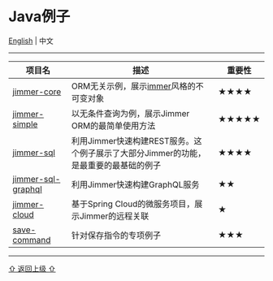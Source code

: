 # Java例子

[English](./) | 中文

---

<table>
    <thead>
        <th>项目名</th>
        <th>描述</th>
        <th>重要性</th>
    </thead>
    <tbody>
        <tr>
            <td><a href="./jimmer-core/README_zh_CN.md">jimmer-core</a></td>
            <td>ORM无关示例，展示<a href="https://github.com/immerjs/immer">immer</a>风格的不可变对象</td>
            <td>★★★★</td>
        </tr>
        <tr>
            <td><a href="./jimmer-simple/README_zh_CN.md">jimmer-simple</a></td>
            <td>以无条件查询为例，展示Jimmer ORM的最简单使用方法</td>
            <td>★★★★★</td>
        </tr>
        <tr>
            <td><a href="./jimmer-sql/README_zh_CN.md">jimmer-sql</a></td>
            <td>利用Jimmer快速构建REST服务。这个例子展示了大部分Jimmer的功能，是最重要的最基础的例子</td>
            <td>★★★★</td>
        </tr>
        <tr>
            <td><a href="./jimmer-sql-graphql/README_zh_CN.md">jimmer-sql-graphql</a></td>
            <td>利用Jimmer快速构建GraphQL服务</td>
            <td>★★</td>
        </tr>
        <tr>
            <td><a href="./jimmer-cloud/README_zh_CN.md">jimmer-cloud</a></td>
            <td>基于Spring Cloud的微服务项目，展示Jimmer的远程关联</td>
            <td>★</td>
        </tr>
        <tr>
            <td><a href="./save-command/README_zh_CN.md">save-command</a></td>
            <td>针对保存指令的专项例子</td>
            <td>★★★</td>
        </tr>
    </tbody>
</table>

---

[⇧ 返回上级 ⇧](../README_zh_CN.md)
